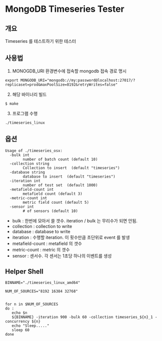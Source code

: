 
# MongoDB Timeseries Tester 

## 개요 
Timeseries 를 테스트하기 위한 테스터 

## 사용법 
1. MONOGDB_URI 환경변수에 접속할 mongodb 접속 경로 명시

```shell
export MONGODB_URI="mongodb://my:password@localhost:27017/?replicaset=prod&maxPoolSize=8192&retryWrites=false"
```

2. 해당 바이너리 빌드
```shell
$ make
```

3. 프로그램 수행 
```shell
./timeseries_linux 
```

## 옵션 

```shell
Usage of ./timeseries_osx:
  -bulk int
    	number of batch count (default 10)
  -collection string
    	Collection to insert  (default "timeseries")
  -database string
    	database to insert  (default "timeseries")
  -iteration int
    	number of test set  (default 1000)
  -metafield-count int
    	metafield count (default 3)
  -metric-count int
    	metric field count (default 5)
  -sensor int
    	# of sensors (default 10)
``` 

* bulk : 한번에 모아서 쓸 갯수. iteration / bulk 는 무리수가 되면 안됨. 
* collection : collection to write 
* database : database to write 
* iteration : 수행할 iteration. 이 횟수만큼 초단위로 event 를 발생 
* metafield-count : metafield 의 갯수 
* metric-count : metric 의 갯수 
* sensor : 센서수. 각 센서는 1초당 하나의 이벤트를 생성 


## Helper Shell 
```
BINNAME="./timeseries_linux_amd64"

NUM_OF_SOURCES="8192 16384 32768"


for n in $NUM_OF_SOURCES
do :
   echo $n
   ${BINNAME} -iteration 900 -bulk 60 -collection timeseries_${n}_1 -concurrency ${n}
   echo "Sleep....."
   sleep 60
done
```
